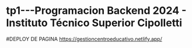 # tp1---Programacion Backend 2024 - Instituto Técnico Superior Cipolletti



#DEPLOY DE PAGINA
https://gestioncentroeducativo.netlify.app/
